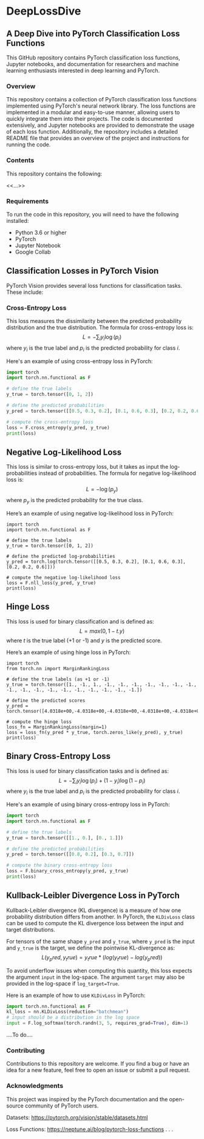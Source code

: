 # DeepLossDive

## A Deep Dive into PyTorch Classification Loss Functions
This GitHub repository contains PyTorch classification loss functions, Jupyter notebooks, and documentation for researchers and machine learning enthusiasts interested in deep learning and PyTorch.

### Overview
This repository contains a collection of PyTorch classification loss functions implemented using PyTorch's neural network library. The loss functions are implemented in a modular and easy-to-use manner, allowing users to quickly integrate them into their projects. The code is documented extensively, and Jupyter notebooks are provided to demonstrate the usage of each loss function. Additionally, the repository includes a detailed README file that provides an overview of the project and instructions for running the code.

### Contents
This repository contains the following:

<<...>>

### Requirements
To run the code in this repository, you will need to have the following installed:

- Python 3.6 or higher
- PyTorch
- Jupyter Notebook
- Google Collab

## Classification Losses in PyTorch Vision

PyTorch Vision provides several loss functions for classification tasks. These include:

### Cross-Entropy Loss
This loss measures the dissimilarity between the predicted probability distribution and the true distribution. The formula for cross-entropy loss is: $$L = -\sum_{i} y_i \log(p_i)$$ where $y_i$ is the true label and $p_i$ is the predicted probability for class $i$.

Here's an example of using cross-entropy loss in PyTorch:

```python
import torch
import torch.nn.functional as F

# define the true labels
y_true = torch.tensor([0, 1, 2])

# define the predicted probabilities
y_pred = torch.tensor([[0.5, 0.3, 0.2], [0.1, 0.6, 0.3], [0.2, 0.2, 0.6]])

# compute the cross-entropy loss
loss = F.cross_entropy(y_pred, y_true)
print(loss) 
```

## Negative Log-Likelihood Loss
This loss is similar to cross-entropy loss, but it takes as input the log-probabilities instead of probabilities. The formula for negative log-likelihood loss is: $$L = − \log(p_y)$$
 where $p_y$ is the predicted probability for the true class.
 
Here’s an example of using negative log-likelihood loss in PyTorch:

```
import torch
import torch.nn.functional as F

# define the true labels
y_true = torch.tensor([0, 1, 2])

# define the predicted log-probabilities
y_pred = torch.log(torch.tensor([[0.5, 0.3, 0.2], [0.1, 0.6, 0.3], [0.2, 0.2, 0.6]]))

# compute the negative log-likelihood loss
loss = F.nll_loss(y_pred, y_true)
print(loss)
```

## Hinge Loss
This loss is used for binary classification and is defined as: $$L = max(0, 1 − t . y)$$
 where $t$ is the true label (+1 or -1) and $y$ is the predicted score.
 
Here’s an example of using hinge loss in PyTorch:

```
import torch
from torch.nn import MarginRankingLoss

# define the true labels (as +1 or -1)
y_true = torch.tensor([1., -1., 1., -1., -1., -1., -1., -1., -1., -1., -1., -1., -1., -1., -1., -1., -1., -1., -1., -1.])

# define the predicted scores
y_pred = torch.tensor([4.0318e+00,-4.0318e+00,-4.0318e+00,-4.0318e+00,-4.0318e+00,-4.0318e+00,-4.0318e+00,-4.0318e+00,-4.0318e+00,-4.0318e+00,-4.0318e+00,-4.0318e+00,-4.0318e+00,-4.0318e+00,-4.0318e+00,-4.0318e+00,-4.0318e+00,-4.0318e+00,-4.0318e+00,-4.0318e+00])

# compute the hinge loss
loss_fn = MarginRankingLoss(margin=1)
loss = loss_fn(y_pred * y_true, torch.zeros_like(y_pred), y_true)
print(loss)
```

## Binary Cross-Entropy Loss
This loss is used for binary classification tasks and is defined as: $$L = -\sum_{i} y_i \log(p_i) + (1-y_i) \log(1-p_i)$$ where $y_i$ is the true label and $p_i$ is the predicted probability for class $i$.

Here's an example of using binary cross-entropy loss in PyTorch:

```python
import torch
import torch.nn.functional as F

# define the true labels
y_true = torch.tensor([[1., 0.], [0., 1.]])

# define the predicted probabilities
y_pred = torch.tensor([[0.8, 0.2], [0.3, 0.7]])

# compute the binary cross-entropy loss
loss = F.binary_cross_entropy(y_pred, y_true)
print(loss)
```

## Kullback-Leibler Divergence Loss in PyTorch

Kullback-Leibler divergence (KL divergence) is a measure of how one probability distribution differs from another. In PyTorch, the `KLDivLoss` class can be used to compute the KL divergence loss between the input and target distributions.

For tensors of the same shape `y_pred` and `y_true`, where `y_pred` is the input and `y_true` is the target, we define the pointwise KL-divergence as:
$$L(y_pred, y_true) = y_true * (log(y_true) - log(y_pred))$$


To avoid underflow issues when computing this quantity, this loss expects the argument `input` in the log-space. The argument `target` may also be provided in the log-space if `log_target=True`.

Here is an example of how to use `KLDivLoss` in PyTorch:

```python
import torch.nn.functional as F
kl_loss = nn.KLDivLoss(reduction="batchmean")
# input should be a distribution in the log space
input = F.log_softmax(torch.randn(3, 5, requires_grad=True), dim=1)
```

....To do....


### Contributing
Contributions to this repository are welcome. If you find a bug or have an idea for a new feature, feel free to open an issue or submit a pull request.

### Acknowledgments
This project was inspired by the PyTorch documentation and the open-source community of PyTorch users.

Datasets: https://pytorch.org/vision/stable/datasets.html

Loss Functions: https://neptune.ai/blog/pytorch-loss-functions
.
.
.

